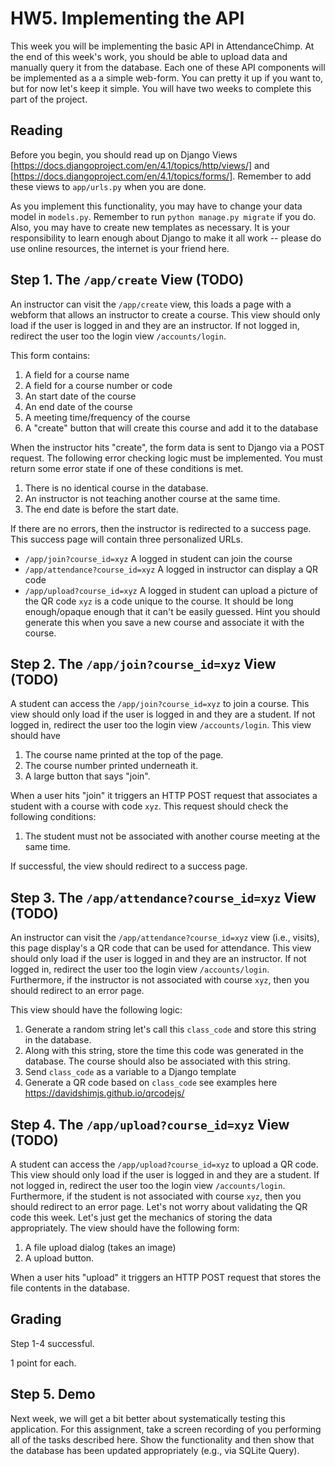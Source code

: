 # HW5. Implementing the API
This week you will be implementing the basic API in AttendanceChimp. At the end of this week's work, you should be able to upload data and manually query it from the database. Each one of these API components will be implemented as a a simple web-form. You can pretty it up if you want to, but for now let's keep it simple. You will have two weeks to complete this part of the project.

## Reading
Before you begin, you should read up on Django Views [https://docs.djangoproject.com/en/4.1/topics/http/views/] and [https://docs.djangoproject.com/en/4.1/topics/forms/]. Remember to add these views to `app/urls.py` when you are done.

As you implement this functionality, you may have to change your data model in `models.py`. Remember to run `python manage.py migrate` if you do. Also, you may have to create new templates as necessary. It is your responsibility to learn enough about Django to make it all work -- please do use online resources, the internet is your friend here.

## Step 1. The `/app/create` View (TODO)
An instructor can visit the `/app/create` view, this loads a page with a webform that allows an instructor to create a course.  This view should only load if the user is logged in and they are an instructor. If not logged in, redirect the user too the login view `/accounts/login`.

This form contains:
1. A field for a course name
2. A field for a course number or code
3. An start date of the course
4. An end date of the course
5. A meeting time/frequency of the course
6. A "create" button that will create this course and add it to the database

When the instructor hits "create", the form data is sent to Django via a POST request. The following error checking logic must be implemented. You must return some error state if one of these conditions is met.
1. There is no identical course in the database.
2. An instructor is not teaching another course at the same time.
3. The end date is before the start date.

If there are no errors, then the instructor is redirected to a success page. This success page will contain three personalized URLs. 
   - `/app/join?course_id=xyz` A logged in student can join the course
   - `/app/attendance?course_id=xyz` A logged in instructor can display a QR code
   - `/app/upload?course_id=xyz` A logged in student can upload a picture of the QR code
`xyz` is a code unique to the course. It should be long enough/opaque enough that it can't be easily guessed. Hint you should generate this when you save a new course and associate it with the course. 

## Step 2. The `/app/join?course_id=xyz` View (TODO)
A student can access the `/app/join?course_id=xyz` to join a course. This view should only load if the user is logged in and they are a student. If not logged in, redirect the user too the login view `/accounts/login`. This view should have

1. The course name printed at the top of the page.
2. The course number printed underneath it.
3. A large button that says "join".

When a user hits "join" it triggers an HTTP POST request that associates a student with a course with code `xyz`. This request should check the following conditions:
1. The student must not be associated with another course meeting at the same time.

If successful, the view should redirect to a success page.

## Step 3. The `/app/attendance?course_id=xyz` View (TODO)
An instructor can visit the `/app/attendance?course_id=xyz` view (i.e., visits), this page display's a QR code that can be used for attendance.  This view should only load if the user is logged in and they are an instructor. If not logged in, redirect the user too the login view `/accounts/login`. Furthermore, if the instructor is not associated with course `xyz`, then you should redirect to an error page.

This view should have the following logic:
1. Generate a random string let's call this `class_code` and store this string in the database. 
2. Along with this string, store the time this code was generated in the database. The course should also be associated with this string.
3. Send `class_code` as a variable to a Django template
4. Generate a QR code based on `class_code` see examples here https://davidshimjs.github.io/qrcodejs/

## Step 4. The `/app/upload?course_id=xyz` View (TODO)
A student can access the `/app/upload?course_id=xyz` to upload a QR code. This view should only load if the user is logged in and they are a student. If not logged in, redirect the user too the login view `/accounts/login`. Furthermore, if the student is not associated with course `xyz`, then you should redirect to an error page.
Let's not worry about validating the QR code this week. Let's just get the mechanics of storing the data appropriately. The view should have the following form:

1. A file upload dialog (takes an image)
2. A upload button.

When a user hits "upload" it triggers an HTTP POST request that stores the file contents in the database.

## Grading
Step 1-4 successful.

1 point for each.

## Step 5. Demo
Next week, we will get a bit better about systematically testing this application. For this assignment, take a screen recording of you performing all of the tasks described here. Show the functionality and then show that the database has been updated appropriately (e.g., via SQLite Query).

